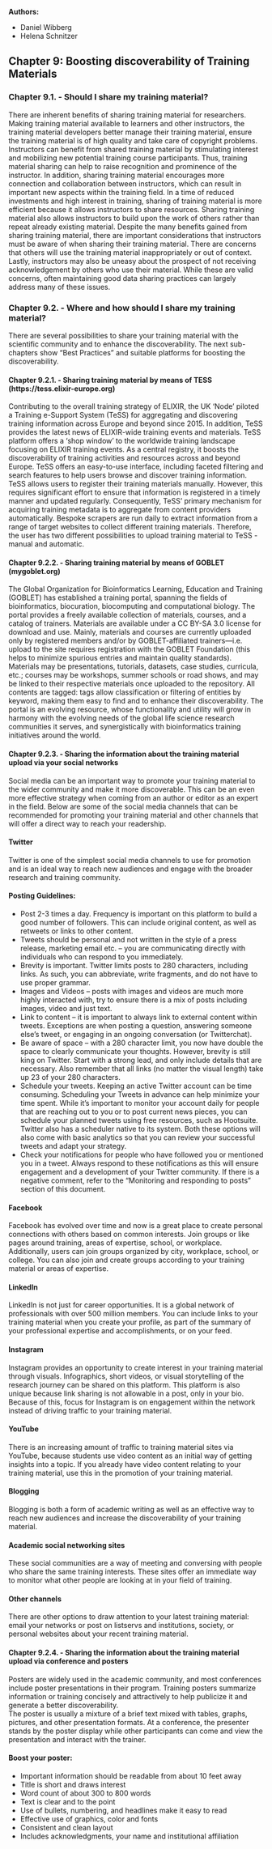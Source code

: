  
**Authors:**

- Daniel Wibberg
- Helena Schnitzer
 
 <h2>Chapter 9: Boosting discoverability of Training Materials</h2>

 <h3>Chapter 9.1. - Should I share my training material?</h3>
 There are inherent benefits of sharing training material for researchers. Making training material available to learners and other instructors, the training material developers better manage their training material, ensure the training material is of high quality and take care of copyright problems. Instructors can benefit from shared training material by stimulating interest and mobilizing new potential training course participants. Thus, training material sharing can help to raise recognition and prominence of the instructor.
 In addition, sharing training material encourages more connection and collaboration between instructors, which can result in important new aspects within the training field. In a time of reduced investments and high interest in training, sharing of training  material is more efficient because it allows instructors to share resources. Sharing training material also allows instructors to build upon the work of others rather than repeat already existing material.
 Despite the many benefits gained from sharing training material, there are important considerations that instructors must be aware of when sharing their training material. There are concerns that others will use the training material inappropriately or out of context. Lastly, instructors may also be uneasy about the prospect of not receiving acknowledgement by others who use their material. While these are valid concerns, often maintaining good data sharing practices can largely address many of these issues.

 <h3>Chapter 9.2. - Where and how should I share my training material?</h3>
 There are several possibilities to share your training material with the scientific community and to enhance the discoverability. The next sub-chapters show “Best Practices” and suitable platforms for boosting the discoverability.  

 <h4>Chapter 9.2.1. - Sharing training material by means of TESS (https://tess.elixir-europe.org)</h4>
 Contributing to the overall training strategy of ELIXIR, the UK ‘Node’ piloted a Training e-Support System (TeSS) for aggregating and discovering training information across Europe and beyond since 2015. In addition, TeSS provides the latest news of ELIXIR-wide training events and materials. TeSS platform offers a ‘shop window’ to the worldwide training landscape focusing on ELIXIR training events. As a central registry, it boosts the discoverability of training activities and resources across and beyond Europe. TeSS offers an easy-to-use interface, including faceted filtering and search features to help users browse and discover training information. TeSS allows users to register their training materials manually. However, this requires significant effort to ensure that information is registered in a timely manner and updated regularly. Consequently, TeSS’ primary mechanism for acquiring training metadata is to aggregate from content providers automatically. Bespoke scrapers are run daily to extract information from a range of target websites to collect different training materials. Therefore, the user has two different possibilities to upload training material to TeSS - manual and automatic.

 <h4>Chapter 9.2.2. - Sharing training material by means of GOBLET (mygoblet.org)</h4>
 The Global Organization for Bioinformatics Learning, Education and Training (GOBLET) has established a training portal, spanning the fields of bioinformatics, biocuration, biocomputing and computational biology. The portal provides a freely available collection of materials, courses, and a catalog of trainers. Materials are available under a CC BY-SA 3.0 license for download and use. Mainly, materials and courses are currently uploaded only by registered members and/or by GOBLET-affiliated trainers—i.e. upload to the site requires registration with the GOBLET Foundation (this helps to minimize spurious entries and maintain quality standards). Materials may be presentations, tutorials, datasets, case studies, curricula, etc.; courses may be workshops, summer schools or road shows, and may be linked to their respective materials once uploaded to the repository. All contents are tagged: tags allow classification or filtering of entities by keyword, making them easy to find and to enhance their discoverability. The portal is an evolving resource, whose functionality and utility will grow in harmony with the evolving needs of the global life science research communities it serves, and synergistically with bioinformatics training initiatives around the world.


 <h4>Chapter 9.2.3. - Sharing the information about the training material upload via your social networks</h4>
 Social media can be an important way to promote your training material to the wider community and make it more discoverable. This can be an even more effective strategy when coming from an author or editor as an expert in the field. Below are some of the social media channels that can be recommended for promoting your training material and other channels that will offer a direct way to reach your readership.
 <h4>Twitter</h4>
 Twitter is one of the simplest social media channels to use for promotion and is an ideal way to reach new audiences and engage with the broader research and training community.
 <h4>Posting Guidelines:</h4>
 <ul>
 <li>Post 2-3 times a day. Frequency is important on this platform to build a good number of followers. This can include original content, as well as retweets or links to other content.</li>
 <li>Tweets should be personal and not written in the style of a press release, marketing email etc. – you are communicating directly with individuals who can respond to you immediately.</li>
 <li>Brevity is important. Twitter limits posts to 280 characters, including links. As such, you can abbreviate, write fragments, and do not have to use proper grammar.</li>
 <li>Images and Videos – posts with images and videos are much more highly interacted with, try to ensure there is a mix of posts including images, video and just text.</li>
 <li>Link to content – it is important to always link to external content within tweets. Exceptions are when posting a question, answering someone else’s tweet, or engaging in an ongoing conversation (or Twitterchat).</li>
 <li>Be aware of space – with a 280 character limit, you now have double the space to clearly communicate your thoughts. However, brevity is still king on Twitter. Start with a strong lead, and only include details that are necessary. Also remember that all links (no matter the visual length) take up 23 of your 280 characters. </li>
 <li>Schedule your tweets. Keeping an active Twitter account can be time consuming. Scheduling your Tweets in advance can help minimize your time spent. While it’s important to monitor your account daily for people that are reaching out to you or to post current news pieces, you can schedule your planned tweets using free resources, such as Hootsuite. Twitter also has a scheduler native to its system. Both these options will also come with basic analytics so that you can review your successful tweets and adapt your strategy.</li>
 <li>Check your notifications for people who have followed you or mentioned you in a tweet. Always respond to these notifications as this will ensure engagement and a development of your Twitter community. If there is a negative comment, refer to the “Monitoring and responding to posts” section of this document.</li>
 </ul>
 <h4>Facebook</h4>
 Facebook has evolved over time and now is a great place to create personal connections with others based on common interests. Join groups or like pages around training, areas of expertise, school, or workplace. Additionally, users can join groups organized by city, workplace, school, or college. You can also join and create groups according to your training material or areas of expertise.
 <h4>LinkedIn</h4>
 LinkedIn is not just for career opportunities. It is a global network of professionals with over 500 million members. You can include links to your training material when you create your profile, as part of the summary of your professional expertise and accomplishments, or on your feed.
 <h4>Instagram</h4>
 Instagram provides an opportunity to create interest in your training material through visuals. Infographics, short videos, or visual storytelling of the research journey can be shared on this platform. This platform is also unique because link sharing is not allowable in a post, only in your bio. Because of this, focus for Instagram is on engagement within the network instead of driving traffic to your training material.
 <h4>YouTube</h4>
 There is an increasing amount of traffic to training material sites via YouTube, because students use video content as an initial way of getting insights into a topic. If you already have video content relating to your training material, use this in the promotion of your training material.
 <h4>Blogging</h4>
 Blogging is both a form of academic writing as well as an effective way to reach new audiences and increase the discoverability of your training material. 
 <h4>Academic social networking sites</h4>
 These social communities are a way of meeting and conversing with people who share the same training interests. These sites offer an immediate way to monitor what other people are looking at in your field of training.
 <h4>Other channels</h4>
 There are other options to draw attention to your latest training material: email your networks or post on listservs and institutions, society, or personal websites about your recent training material.

 <h4>Chapter 9.2.4. - Sharing the information about the training material upload via conference and posters</h4>

 Posters are widely used in the academic community, and most conferences include poster presentations in their program. Training posters summarize information or training concisely and attractively to help publicize it and generate a better discoverability.  
 The poster is usually a mixture of a brief text mixed with tables, graphs, pictures, and other presentation formats. At a conference, the presenter stands by the poster display while other participants can come and view the presentation and interact with the trainer. 
 <h4>Boost your poster:</h4>
 <ul>
 <li>Important information should be readable from about 10 feet away</li>
 <li>Title is short and draws interest</li>
 <li>Word count of about 300 to 800 words</li>
 <li>Text is clear and to the point</li>
 <li>Use of bullets, numbering, and headlines make it easy to read</li>
 <li>Effective use of graphics, color and fonts</li>
 <li>Consistent and clean layout</li>
 <li>Includes acknowledgments, your name and institutional affiliation</li>
